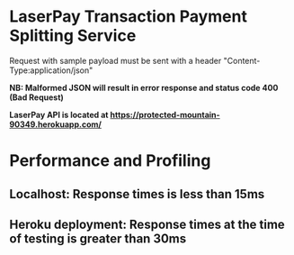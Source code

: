 # LaserPay Transaction Payment Splitting Service

Request with sample payload must be sent with a header "Content-Type:application/json" 

**NB: Malformed JSON will result in error response and status code 400 (Bad Request)** 

**LaserPay API is located at https://protected-mountain-90349.herokuapp.com/**

# Performance and Profiling

## Localhost: Response times is less than 15ms

## Heroku deployment: Response times at the time of testing is greater than 30ms